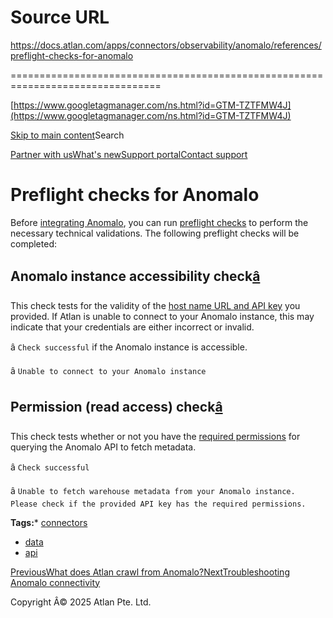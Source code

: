 # Source URL
https://docs.atlan.com/apps/connectors/observability/anomalo/references/preflight-checks-for-anomalo

================================================================================

<!--
canonical: https://docs.atlan.com/apps/connectors/observability/anomalo/references/preflight-checks-for-anomalo
link-alternate: https://docs.atlan.com/apps/connectors/observability/anomalo/references/preflight-checks-for-anomalo
meta-description: This check tests for the validity of the [host name URL and API key](/apps/connectors/observability/anomalo/how-tos/integrate-anomalo) you provided. If Atlan is unable to connect to your Anomalo instance, this may indicate that your credentials are either incorrect or invalid.
meta-docsearch:docusaurus_tag: docs-default-current
meta-docsearch:language: en
meta-docsearch:version: current
meta-docusaurus_locale: en
meta-docusaurus_tag: docs-default-current
meta-docusaurus_version: current
meta-generator: Docusaurus v3.8.1
meta-og-description: This check tests for the validity of the [host name URL and API key](/apps/connectors/observability/anomalo/how-tos/integrate-anomalo) you provided. If Atlan is unable to connect to your Anomalo instance, this may indicate that your credentials are either incorrect or invalid.
meta-og-locale: en
meta-og-title: Preflight checks for Anomalo | Atlan Documentation
meta-og-url: https://docs.atlan.com/apps/connectors/observability/anomalo/references/preflight-checks-for-anomalo
meta-twitter:card: summary_large_image
meta-viewport: width=device-width,initial-scale=1
title: Preflight checks for Anomalo | Atlan Documentation
-->

[https://www.googletagmanager.com/ns.html?id=GTM-TZTFMW4J](https://www.googletagmanager.com/ns.html?id=GTM-TZTFMW4J)

[Skip to main content](#__docusaurus_skipToContent_fallback)Search

[Partner with us](https://docs.google.com/forms/d/e/1FAIpQLScuAIhCm2GS7YFstrOjawbP8J7PUmOynQo7wI2yGCcCyEcVSw/viewform)[What's new](https://shipped.atlan.com/)[Support portal](https://atlan.zendesk.com/auth/v2/login/signin?return_to=https%3A%2F%2Fatlan.zendesk.com%2Fhc%2Fen-us&theme=hc&locale=en-us&brand_id=1900000425113&auth_origin=1900000425113%2Cfalse%2Ctrue)[Contact support](/support/submit-request)

Preflight checks for Anomalo
============================

Before [integrating Anomalo](/apps/connectors/observability/anomalo/how-tos/integrate-anomalo), you can run [preflight checks](/product/connections/concepts/what-are-preflight-checks) to perform the necessary technical validations. The following preflight checks will be completed:

Anomalo instance accessibility check[â](#anomalo-instance-accessibility-check "Direct link to Anomalo instance accessibility check")
--------------------------------------------------------------------------------------------------------------------------------------

This check tests for the validity of the [host name URL and API key](/apps/connectors/observability/anomalo/how-tos/integrate-anomalo) you provided. If Atlan is unable to connect to your Anomalo instance, this may indicate that your credentials are either incorrect or invalid.

â `Check successful` if the Anomalo instance is accessible.

â `Unable to connect to your Anomalo instance`

Permission (read access) check[â](#permission-read-access-check "Direct link to Permission (read access) check")
------------------------------------------------------------------------------------------------------------------

This check tests whether or not you have the [required permissions](/apps/connectors/observability/anomalo/how-tos/set-up-anomalo) for querying the Anomalo API to fetch metadata.

â `Check successful`

â `Unable to fetch warehouse metadata from your Anomalo instance. Please check if the provided API key has the required permissions.`

**Tags:*** [connectors](/tags/connectors)
* [data](/tags/data)
* [api](/tags/api)

[PreviousWhat does Atlan crawl from Anomalo?](/apps/connectors/observability/anomalo/references/what-does-atlan-crawl-from-anomalo)[NextTroubleshooting Anomalo connectivity](/apps/connectors/observability/anomalo/troubleshooting/troubleshooting-anomalo-connectivity)

Copyright Â© 2025 Atlan Pte. Ltd.

